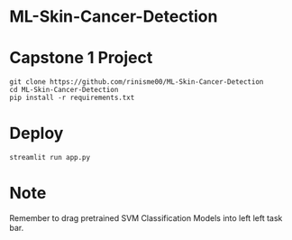 # ML-Skin-Cancer-Detection

# Capstone 1 Project
```
git clone https://github.com/rinisme00/ML-Skin-Cancer-Detection
cd ML-Skin-Cancer-Detection
pip install -r requirements.txt
```

# Deploy
```
streamlit run app.py
```

# Note
Remember to drag pretrained SVM Classification Models into left left task bar.
